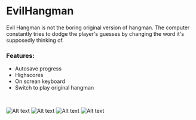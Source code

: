 # EvilHangman

Evil Hangman is not the boring original version of hangman. The computer constantly tries to dodge the player's guesses by changing the word it's supposedly thinking of.

### Features:
*	Autosave progress
*	Highscores
*	On screan keyboard
*	Switch to play original hangman
<br/>

![Alt text](http://s11.postimg.org/6i2n16jkz/20151106_191006.jpg)
![Alt text](http://s8.postimg.org/scrohmvlx/2015_11_06_17_11_59.jpg)
![Alt text](http://s16.postimg.org/ze5afqo0l/20151106_191454.jpg)
![Alt text](http://s10.postimg.org/9lotg5qrd/2015_11_06_17_15_07.jpg)
